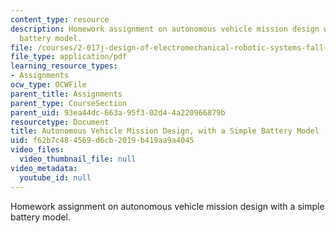 ```yaml
---
content_type: resource
description: Homework assignment on autonomous vehicle mission design with a simple
  battery model.
file: /courses/2-017j-design-of-electromechanical-robotic-systems-fall-2009/f62b7c484569d6cb2019b419aa9a4045_MIT2_017JF09_p09.pdf
file_type: application/pdf
learning_resource_types:
- Assignments
ocw_type: OCWFile
parent_title: Assignments
parent_type: CourseSection
parent_uid: 93ea44dc-663a-95f3-02d4-4a220966879b
resourcetype: Document
title: Autonomous Vehicle Mission Design, with a Simple Battery Model
uid: f62b7c48-4569-d6cb-2019-b419aa9a4045
video_files:
  video_thumbnail_file: null
video_metadata:
  youtube_id: null
---
```

Homework assignment on autonomous vehicle mission design with a simple battery model.

